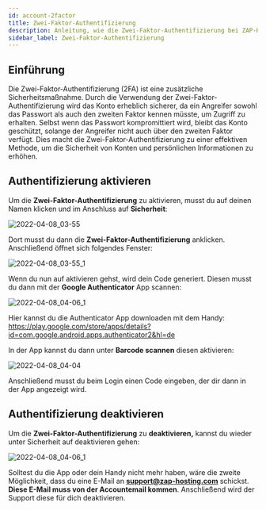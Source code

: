```yaml
---
id: account-2factor
title: Zwei-Faktor-Authentifizierung
description: Anleitung, wie die Zwei-Faktor-Authentifizierung bei ZAP-Hosting einrichtest - ZAP-Hosting.com Dokumentation
sidebar_label: Zwei-Faktor-Authentifizierung
---
```




## Einführung

Die Zwei-Faktor-Authentifizierung (2FA) ist eine zusätzliche Sicherheitsmaßnahme. Durch die Verwendung der Zwei-Faktor-Authentifizierung wird das Konto erheblich sicherer, da ein Angreifer sowohl das Passwort als auch den zweiten Faktor kennen müsste, um Zugriff zu erhalten. Selbst wenn das Passwort kompromittiert wird, bleibt das Konto geschützt, solange der Angreifer nicht auch über den zweiten Faktor verfügt. Dies macht die Zwei-Faktor-Authentifizierung zu einer effektiven Methode, um die Sicherheit von Konten und persönlichen Informationen zu erhöhen. 



## Authentifizierung aktivieren

Um die **Zwei-Faktor-Authentifizierung** zu aktivieren, musst du auf deinen Namen klicken und im Anschluss auf **Sicherheit**:

![2022-04-08_03-55](https://user-images.githubusercontent.com/61953937/162349266-3322532c-0da4-41f7-8113-157d453c7f1e.png)

Dort musst du dann die **Zwei-Faktor-Authentifizierung** anklicken. Anschließend öffnet sich folgendes Fenster:  

![2022-04-08_03-55_1](https://user-images.githubusercontent.com/61953937/162349373-5d10aa6b-e35d-45f5-8e14-53668c0d2df9.png)

Wenn du nun auf aktivieren gehst, wird dein Code generiert. Diesen musst du dann mit der **Google Authenticator** App scannen: 

![2022-04-08_04-06_1](https://user-images.githubusercontent.com/61953937/162349353-ccfcc5ba-5b17-4ef8-a4d7-671f63918ed3.png)

Hier kannst du die Authenticator App downloaden mit dem Handy: https://play.google.com/store/apps/details?id=com.google.android.apps.authenticator2&hl=de

In der App kannst du dann unter **Barcode scannen** diesen aktivieren: 

![2022-04-08_04-04](https://user-images.githubusercontent.com/61953937/162349437-1b31d145-d1d4-4bc8-8b2b-2602e77becc1.png)

Anschließend musst du beim Login einen Code eingeben, der dir dann in der App angezeigt wird.



## Authentifizierung deaktivieren

Um die **Zwei-Faktor-Authentifizierung** zu **deaktivieren,** kannst du wieder unter Sicherheit auf deaktivieren gehen: 

![2022-04-08_04-06_1](https://user-images.githubusercontent.com/61953937/162349505-5b31a5f5-5d15-4d24-b686-1d4c98b59124.png)

Solltest du die App oder dein Handy nicht mehr haben, wäre die zweite Möglichkeit, dass du eine E-Mail an **support@zap-hosting.com** schickst. **Diese E-Mail muss von der Accountemail kommen**. Anschließend wird der Support diese für dich deaktivieren.